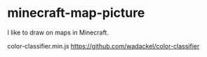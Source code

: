# minecraft-map-picture
I like to draw on maps in Minecraft.


color-classifier.min.js
https://github.com/wadackel/color-classifier
